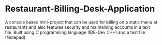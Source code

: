 # Restaurant-Billing-Desk-Application
A console based mini-project that can be used for billing on a static menu at restaurants and also features security and maintaining accounts in a text file. Built using C programming language (IDE-Dev C++) and a text file (Notepad).

